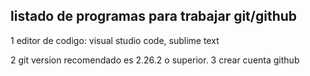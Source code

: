 ## listado de programas para trabajar git/github

1 editor de codigo:
visual studio code,
sublime text

2 git version recomendado es 2.26.2 o superior.
3 crear cuenta github

